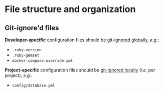 # File structure and organization

## Git-ignore'd files

**Developer-specific** configuration files should be
[git-ignored globally], _e.g._:

* `.ruby-version`
* `.ruby-gemset`
* `docker-compose.override.yml`

**Project-specific** configuration files should be
[git-ignored locally] (_i.e._ per project), _e.g._:

* `config/database.yml`

[git-ignored locally]: https://help.github.com/articles/ignoring-files/#create-a-local-gitignore
[git-ignored globally]: https://help.github.com/articles/ignoring-files/#create-a-global-gitignore
